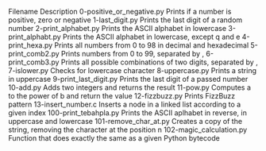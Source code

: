 Filename        Description
0-positive_or_negative.py       Prints if a number is positive, zero or negative
1-last_digit.py Prints the last digit of a random number
2-print_alphabet.py     Prints the ASCII alphabet in lowercase
3-print_alphabt.py      Prints the ASCII alphabet in lowercase, except q and e
4-print_hexa.py Prints all numbers from 0 to 98 in decimal and hexadecimal
5-print_comb2.py        Prints numbers from 0 to 99, separated by ,
6-print_comb3.py        Prints all possible combinations of two digits, separated by ,
7-islower.py    Checks for lowercase character
8-uppercase.py  Prints a string in uppercase
9-print_last_digit.py   Prints the last digit of a passed number
10-add.py       Adds two integers and returns the result
11-pow.py       Computes a to the power of b and return the value
12-fizzbuzz.py  Prints FizzBuzz pattern
13-insert_number.c      Inserts a node in a linked list according to a given index
100-print_tebahpla.py   Prints the ASCII aplhabet in reverse, in uppercase and lowercase
101-remove_char_at.py   Creates a copy of the string, removing the character at the position n
102-magic_calculation.py        Function that does exactly the same as a given Python bytecode

